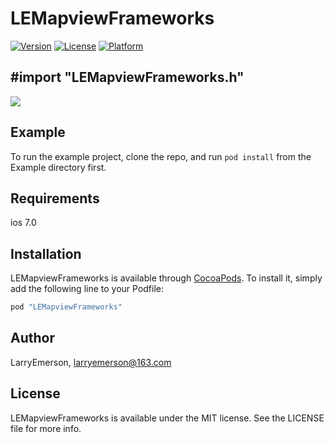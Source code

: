 # LEMapviewFrameworks
 
[![Version](https://img.shields.io/cocoapods/v/LEMapviewFrameworks.svg?style=flat)](http://cocoapods.org/pods/LEMapviewFrameworks)
[![License](https://img.shields.io/cocoapods/l/LEMapviewFrameworks.svg?style=flat)](http://cocoapods.org/pods/LEMapviewFrameworks)
[![Platform](https://img.shields.io/cocoapods/p/LEMapviewFrameworks.svg?style=flat)](http://cocoapods.org/pods/LEMapviewFrameworks)

## #import "LEMapviewFrameworks.h"
![](https://github.com/LarryEmerson/LEMapviewFrameworks/blob/master/Example/LEMapviewFrameworks.gif)

### 

## Example

To run the example project, clone the repo, and run `pod install` from the Example directory first.

## Requirements
ios 7.0
## Installation

LEMapviewFrameworks is available through [CocoaPods](http://cocoapods.org). To install
it, simply add the following line to your Podfile:

```ruby
pod "LEMapviewFrameworks"
```

## Author

LarryEmerson, larryemerson@163.com

## License

LEMapviewFrameworks is available under the MIT license. See the LICENSE file for more info.


